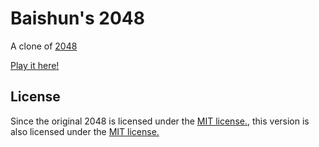 # Baishun's 2048
A clone of [2048](http://gabrielecirulli.github.io/2048/)

[Play it here!](http://thiagodecasantiago.github.io/2048/)

## License
Since the original 2048 is licensed under the [MIT license.](https://github.com/gabrielecirulli/2048/blob/master/LICENSE.txt), this version is also licensed under the [MIT license.](https://github.com/thiagodecasantiago/2048/blob/master/LICENSE.txt)

